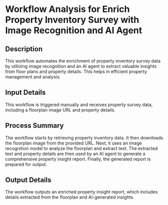 # Workflow Analysis for Enrich Property Inventory Survey with Image Recognition and AI Agent

## Description
This workflow automates the enrichment of property inventory survey data by utilizing image recognition and an AI agent to extract valuable insights from floor plans and property details. This helps in efficient property management and analysis.

## Input Details
This workflow is triggered manually and receives property survey data, including a floorplan image URL and property details.

## Process Summary
The workflow starts by retrieving property inventory data. It then downloads the floorplan image from the provided URL. Next, it uses an image recognition model to analyze the floorplan and extract text. The extracted text and property details are then used by an AI agent to generate a comprehensive property insight report. Finally, the generated report is prepared for output.

## Output Details
The workflow outputs an enriched property insight report, which includes details extracted from the floorplan and AI-generated insights.
